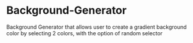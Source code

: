 # Background-Generator
Background Generator that allows user to create a gradient background color by selecting 2 colors, with the option of random selector
